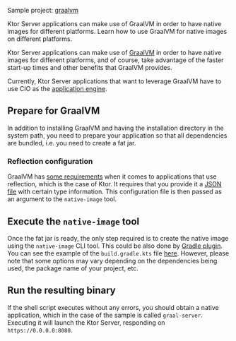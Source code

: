 [//]: # (title: GraalVM)

[//]: # (title: GraalVM)

<tldr>
<p>
<control>Sample project</control>: <a href="https://github.com/ktorio/ktor-samples/tree/main/graalvm">graalvm</a>
</p>
</tldr>

<web-summary>
Ktor Server applications can make use of GraalVM in order to have native images for different platforms.
</web-summary>
<link-summary>
Learn how to use GraalVM for native images on different platforms.
</link-summary>

Ktor Server applications can make use of [GraalVM](https://graalvm.org) in order to have native images for different platforms, and of course, take advantage of the faster start-up times and other benefits that GraalVM provides.

Currently, Ktor Server applications that want to leverage GraalVM have to use CIO as the [application engine](server-engines.md).

## Prepare for GraalVM

In addition to installing GraalVM and having the installation directory in the system path, you need to prepare your application
so that all dependencies are bundled, i.e. you need to create a fat jar.

### Reflection configuration

GraalVM has [some requirements](https://www.graalvm.org/22.1/reference-manual/native-image/Reflection/) when it comes to applications that use reflection, which is the case of Ktor. 
It requires that you provide it a [JSON file](https://github.com/ktorio/ktor-samples/blob/main/graalvm/src/main/resources/META-INF/native-image/reflect-config.json) with
certain type information. This configuration file is then passed as an argument to the `native-image` tool.

## Execute the `native-image` tool

Once the fat jar is ready, the only step required is to create the native image using the `native-image` CLI tool. 
This could be also done by [Gradle plugin](https://graalvm.github.io/native-build-tools/0.9.8/gradle-plugin.html). 
You can see the example of the `build.gradle.kts` file [here](https://github.com/ktorio/ktor-samples/blob/main/graalvm/build.gradle.kts).
However, please note that some options may vary depending on the dependencies being used, the package name of your project, etc.

## Run the resulting binary

If the shell script executes without any errors, you should obtain a native application, which in the case of the sample is
called `graal-server`. Executing it will launch the Ktor Server, responding on `https://0.0.0.0:8080`.


[//]: # (<tldr>)

[//]: # (<var name="example_name" value="deployment-ktor-plugin"/>)

[//]: # (<include from="lib.topic" element-id="download_example"/>)

[//]: # (</tldr>)

[//]: # ()
[//]: # (<link-summary>)

[//]: # (Ktor server applications can make use of GraalVM in order to have native images for different platforms.)

[//]: # (</link-summary>)

[//]: # ()
[//]: # (Ktor server applications can make use of [GraalVM]&#40;https://graalvm.org&#41; in order to have native images for different platforms and, of course, take advantage of the faster start-up times and other benefits that GraalVM provides. The [Ktor Gradle plugin]&#40;https://github.com/ktorio/ktor-build-plugins&#41; allows you to build a project's GraalVM native image.)

[//]: # ()
[//]: # (> Currently, Ktor server applications that want to leverage GraalVM have to use CIO as the [application engine]&#40;Engines.md&#41;.)

[//]: # ()
[//]: # (## Prepare for GraalVM)

[//]: # ()
[//]: # (Before building a project's GraalVM native image, make sure the following prerequisites are met:)

[//]: # (- [GraalVM]&#40;https://www.graalvm.org/docs/getting-started/&#41; and [Native Image]&#40;https://www.graalvm.org/reference-manual/native-image/&#41; are installed.)

[//]: # (- The `GRAALVM_HOME` and `JAVA_HOME` environment variables are set.)

[//]: # ()
[//]: # (## Configure the Ktor plugin {id="configure-plugin"})

[//]: # (To build a native executable, you need to configure the Ktor plugin first:)

[//]: # (1. Open the `build.gradle.kts` file and add the plugin to the `plugins` block:)

[//]: # (   ```kotlin)

[//]: # (   ```)

[//]: # (   {src="snippets/deployment-ktor-plugin/build.gradle.kts" include-lines="5,8-9"})

[//]: # ()
[//]: # (2. Make sure the [main application class]&#40;server-dependencies.xml#create-entry-point&#41; is configured:)

[//]: # (   ```kotlin)

[//]: # (   ```)

[//]: # (   {src="snippets/deployment-ktor-plugin/build.gradle.kts" include-lines="11-13"})

[//]: # ()
[//]: # (3. Optionally, you can  configure the name of the native executable to be generated using the `ktor.nativeImage` extension:)

[//]: # (   ```kotlin)

[//]: # (   ```)

[//]: # (   {src="snippets/deployment-ktor-plugin/build.gradle.kts" include-lines="29,48-51"})

[//]: # ()
[//]: # ()
[//]: # (## Build and run a native executable {id="build"})

[//]: # ()
[//]: # (The `buildNativeImage` task provided by the Ktor plugin generates a native executable with your application in the `build/native/nativeCompile` directory.)

[//]: # (Executing it will launch the Ktor server, responding on `https://0.0.0.0:8080` by default.)
